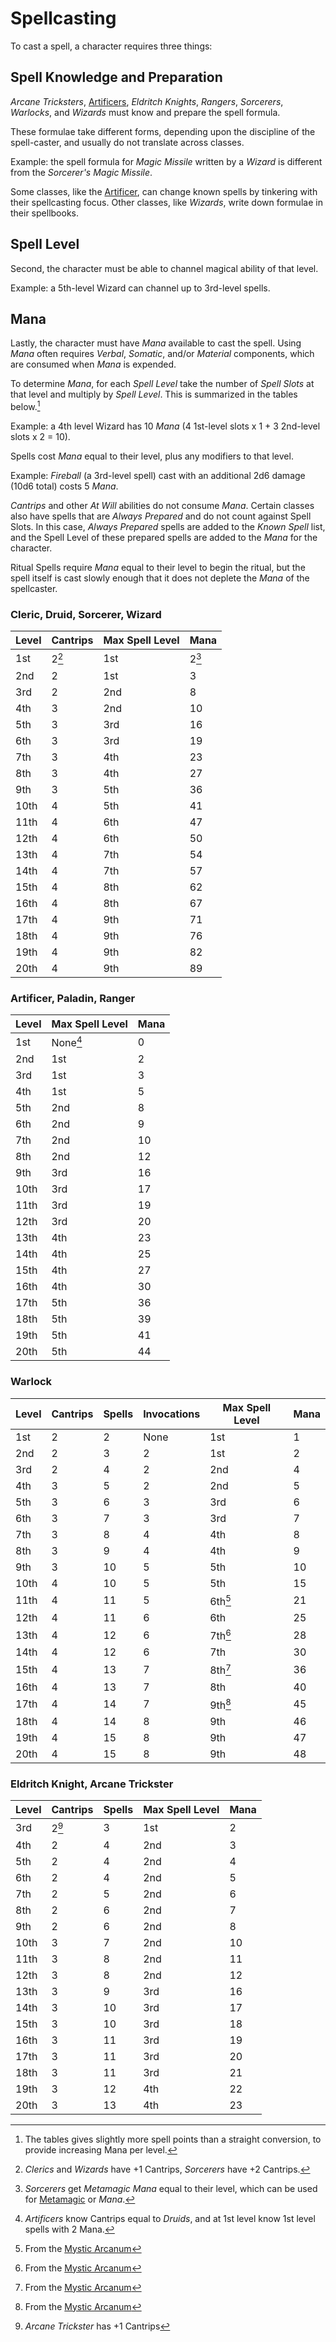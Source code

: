 # Spellcasting

To cast a spell, a character requires three things:

## Spell Knowledge and Preparation

*Arcane Tricksters*, [Artificers], *Eldritch Knights*, *Rangers*, *Sorcerers*, *Warlocks*, and *Wizards* must know and prepare the spell formula.

These formulae take different forms, depending upon the discipline of the spell-caster, and usually do not translate across classes.

Example: the spell formula for *Magic Missile* written by a *Wizard* is different from the *Sorcerer's* *Magic Missile*.

Some classes, like the [Artificer](artificer.md), can change known spells by tinkering with their spellcasting focus. Other classes, like *Wizards*, write down formulae in their spellbooks.

## Spell Level

Second, the character must be able to channel magical ability of that level.

Example: a 5th-level Wizard can channel up to 3rd-level spells.

## Mana

Lastly, the character must have *Mana* available to cast the spell. Using *Mana* often requires *Verbal*, *Somatic*, and/or *Material* components, which are
consumed when *Mana* is expended.

To determine *Mana*, for each *Spell Level* take the number of *Spell Slots* at that level and multiply by *Spell Level*. This is summarized in the tables below.[^1]

Example: a 4th level Wizard has 10 *Mana* (4 1st-level slots x 1 + 3 2nd-level slots x 2 = 10).

Spells cost *Mana* equal to their level, plus any modifiers to that level.

Example: *Fireball* (a 3rd-level spell) cast with an additional 2d6 damage (10d6 total) costs 5 *Mana*.

*Cantrips* and other *At Will* abilities do not consume *Mana*. Certain classes also have spells that are *Always Prepared* and do not count against Spell Slots.
In this case, *Always Prepared* spells are added to the *Known Spell* list, and the Spell Level of these prepared spells are added to the *Mana* for the character.

Ritual Spells require *Mana* equal to their level to begin the ritual, but the spell itself is cast slowly enough that it does not deplete the *Mana* of the spellcaster.

### Cleric, Druid, Sorcerer, Wizard

| Level| Cantrips | Max Spell Level | Mana |
| ---- | -------- | --------------- | ---- |
| 1st  | 2[^2]    | 1st             | 2[^3]|
| 2nd  | 2        | 1st             |  3   |
| 3rd  | 2        | 2nd             |  8   |
| 4th  | 3        | 2nd             | 10   |
| 5th  | 3        | 3rd             | 16   |
| 6th  | 3        | 3rd             | 19   |
| 7th  | 3        | 4th             | 23   |
| 8th  | 3        | 4th             | 27   |
| 9th  | 3        | 5th             | 36   |
| 10th | 4        | 5th             | 41   |
| 11th | 4        | 6th             | 47   |
| 12th | 4        | 6th             | 50   |
| 13th | 4        | 7th             | 54   |
| 14th | 4        | 7th             | 57   |
| 15th | 4        | 8th             | 62   |
| 16th | 4        | 8th             | 67   |
| 17th | 4        | 9th             | 71   |
| 18th | 4        | 9th             | 76   |
| 19th | 4        | 9th             | 82   |
| 20th | 4        | 9th             | 89   |

### Artificer, Paladin, Ranger

| Level| Max Spell Level | Mana |
| ---- | --------------- | ---- |
| 1st  | None[^4]        |  0   |
| 2nd  | 1st             |  2   |
| 3rd  | 1st             |  3   |
| 4th  | 1st             |  5   |
| 5th  | 2nd             |  8   |
| 6th  | 2nd             |  9   |
| 7th  | 2nd             | 10   |
| 8th  | 2nd             | 12   |
| 9th  | 3rd             | 16   |
| 10th | 3rd             | 17   |
| 11th | 3rd             | 19   |
| 12th | 3rd             | 20   |
| 13th | 4th             | 23   |
| 14th | 4th             | 25   |
| 15th | 4th             | 27   |
| 16th | 4th             | 30   |
| 17th | 5th             | 36   |
| 18th | 5th             | 39   |
| 19th | 5th             | 41   |
| 20th | 5th             | 44   |

### Warlock

| Level| Cantrips | Spells | Invocations | Max Spell Level | Mana |
| ---- | -------- | ------ | ----------- | --------------- | ---- |
| 1st  |  2       |  2     | None        |  1st            |  1   |
| 2nd  |  2       |  3     | 2           |  1st            |  2   |
| 3rd  |  2       |  4     | 2           |  2nd            |  4   |
| 4th  |  3       |  5     | 2           |  2nd            |  5   |
| 5th  |  3       |  6     | 3           |  3rd            |  6   |
| 6th  |  3       |  7     | 3           |  3rd            |  7   |
| 7th  |  3       |  8     | 4           |  4th            |  8   |
| 8th  |  3       |  9     | 4           |  4th            |  9   |
| 9th  |  3       | 10     | 5           |  5th            | 10   |
| 10th |  4       | 10     | 5           |  5th            | 15   |
| 11th |  4       | 11     | 5           |  6th[^5]        | 21   |
| 12th |  4       | 11     | 6           |  6th            | 25   |
| 13th |  4       | 12     | 6           |  7th[^5]        | 28   |
| 14th |  4       | 12     | 6           |  7th            | 30   |
| 15th |  4       | 13     | 7           |  8th[^5]        | 36   |
| 16th |  4       | 13     | 7           |  8th            | 40   |
| 17th |  4       | 14     | 7           |  9th[^5]        | 45   |
| 18th |  4       | 14     | 8           |  9th            | 46   |
| 19th |  4       | 15     | 8           |  9th            | 47   |
| 20th |  4       | 15     | 8           |  9th            | 48   |

### Eldritch Knight, Arcane Trickster

| Level| Cantrips | Spells | Max Spell Level | Mana |
| ---- | -------- | ------ | --------------- | ---- |
| 3rd  |  2[^6]   |  3     |  1st            |  2   |
| 4th  |  2       |  4     |  2nd            |  3   |
| 5th  |  2       |  4     |  2nd            |  4   |
| 6th  |  2       |  4     |  2nd            |  5   |
| 7th  |  2       |  5     |  2nd            |  6   |
| 8th  |  2       |  6     |  2nd            |  7   |
| 9th  |  2       |  6     |  2nd            |  8   |
| 10th |  3       |  7     |  2nd            | 10   |
| 11th |  3       |  8     |  2nd            | 11   |
| 12th |  3       |  8     |  2nd            | 12   |
| 13th |  3       |  9     |  3rd            | 16   |
| 14th |  3       | 10     |  3rd            | 17   |
| 15th |  3       | 10     |  3rd            | 18   |
| 16th |  3       | 11     |  3rd            | 19   |
| 17th |  3       | 11     |  3rd            | 20   |
| 18th |  3       | 11     |  3rd            | 21   |
| 19th |  3       | 12     |  4th            | 22   |
| 20th |  3       | 13     |  4th            | 23   |

[^1]: The tables gives slightly more spell points than a straight conversion, to provide increasing Mana per level.

[^2]: *Clerics* and *Wizards* have +1 Cantrips, *Sorcerers* have +2 Cantrips.

[^3]: *Sorcerers* get *Metamagic Mana* equal to their level, which can be used for [Metamagic] or *Mana*.

[^4]: *Artificers* know Cantrips equal to *Druids*, and at 1st level know 1st level spells with 2 Mana.

[^5]: From the [Mystic Arcanum](https://www.dndbeyond.com/sources/basic-rules/classes#MysticArcanum)

[^6]: *Arcane Trickster* has +1 Cantrips

[Artificers]: artificer.md
[Metamagic]: https://www.dndbeyond.com/sources/basic-rules/classes#Metamagic
